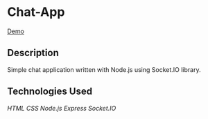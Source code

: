 # Chat-App

[Demo](https://joshdkang-node-chat-app.herokuapp.com)

## Description

Simple chat application written with Node.js using Socket.IO library.

## Technologies Used

_HTML_
_CSS_
_Node.js_
_Express_
_Socket.IO_

